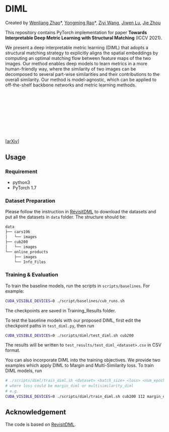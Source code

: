 # DIML
Created by [Wenliang Zhao](https://wl-zhao.github.io/)\*, [Yongming Rao](https://raoyongming.github.io/)\*, [Ziyi Wang](https://github.com/LavenderLA), [Jiwen Lu](https://scholar.google.com/citations?user=TN8uDQoAAAAJ&hl=en&authuser=1), [Jie Zhou](https://scholar.google.com/citations?user=6a79aPwAAAAJ&hl=en&authuser=1)

This repository contains PyTorch implementation for paper **Towards Interpretable Deep Metric Learning with Structural Matching** (ICCV 2021).

We present a deep interpretable metric learning (DIML) that adopts a structural matching strategy to explicitly aligns the spatial embeddings by computing an optimal matching flow between feature maps of the two images. Our method enables deep models to learn metrics in a more human-friendly way, where the similarity of two images can be decomposed to several part-wise similarities and their contributions to the overall similarity. Our method is model-agnostic, which can be applied to off-the-shelf backbone networks and metric learning methods.

![intro](figs/intro.gif)

[[arXiv]()]
## Usage
### Requirement
- python3
- PyTorch 1.7

### Dataset Preparation
Please follow the instruction in [RevisitDML](https://github.com/Confusezius/Revisiting_Deep_Metric_Learning_PyTorch) to download the datasets and put all the datasets in `data` folder. The structure should be:
```
data
├── cars196
│   └── images
├── cub200
│   └── images
└── online_products
    ├── images
    └── Info_Files
```

### Training & Evaluation
To train the baseline models, run the scripts in `scripts/baselines`. For example:
```bash
CUDA_VISIBLE_DEVICES=0 ./script/baselines/cub_runs.sh
```
The checkpoints are saved in Training_Results folder.

To test the baseline models with our proposed DIML, first edit the checkpoint paths in `test_diml.py`, then run
```bash
CUDA_VISIBLE_DEVICES=0 ./scripts/diml/test_diml.sh cub200
```
The results will be written to `test_results/test_diml_<dataset>.csv` in CSV format.

You can also incorporate DIML into the training objectives. We provide two examples which apply DIML to  Margin and Multi-Similarity loss. To train DIML models, run
```bash
# ./scripts/diml/train_diml.sh <dataset> <batch_size> <loss> <num_epochs>
# where loss could be margin_diml or multisimilarity_diml
# e.g.
CUDA_VISIBLE_DEVICES=0 ./scripts/diml/train_diml.sh cub200 112 margin_diml 150
```

## Acknowledgement
The code is based on [RevisitDML](https://github.com/Confusezius/Revisiting_Deep_Metric_Learning_PyTorch).
